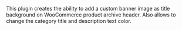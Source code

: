 This plugin creates the ability to add a custom banner image as title background on WooCommerce product archive header. Also allows to change the category title and description text color.
